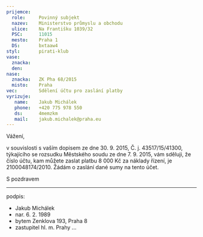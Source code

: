 ```yaml
---
prijemce: 
  role:     Povinný subjekt
  nazev:    Ministerstvo průmyslu a obchodu
  ulice:    Na Františku 1039/32
  PSC:      11015
  mesto:    Praha 1
  DS:       bxtaaw4
styl:       pirati-klub
vase:
  znacka:   
  den:
nase:
  znacka:   ZK Pha 68/2015
  misto:    Praha
vec:        Sdělení účtu pro zaslání platby
vyrizuje:   
   name:    Jakub Michálek
   phone:   +420 775 978 550
   ds:      4memzkm
   mail:    jakub.michalek@praha.eu
---
```


Vážení,

v souvislosti s vaším dopisem ze dne 30. 9. 2015, Č. j. 43517/15/41300, týkajícího se rozsudku Městského soudu ze dne 7. 9. 2015, vám sděluji, že číslo účtu, kam můžete zaslat platbu 8 000 Kč za náklady řízení, je 2100048174/2010. Žádám o zaslání dané sumy na tento účet.

S pozdravem

---
podpis: 
  - Jakub Michálek
  - nar. 6. 2. 1989
  - bytem Zenklova 193, Praha 8
  - zastupitel hl. m. Prahy
...
